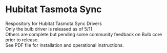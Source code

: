 # Hubitat Tasmota Sync<br/>
Respository for Hubitat Tasmota Sync Drivers<br/>
Only the bulb driver is released as of 5/11.<br/>
Others are complete but pending some community feedback on Bulb core prior to release.<br/>
See PDF file for installation and operational instructions.<br/>
